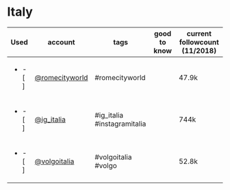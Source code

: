# Italy
|           Used           |                          account                           |            tags             | good to know | current followcount (11/2018) |
| ------------------------ | ---------------------------------------------------------- | --------------------------- | ------------ | ----------------------------- |
| <ul><li>- [ ] </li></ul> | [@romecityworld](https://www.instagram.com/romecityworld/) | #romecityworld              |              | 47.9k                         |
| <ul><li>- [ ] </li></ul> | [@ig_italia](https://www.instagram.com/ig_italia/)         | #ig_italia #instagramitalia |              | 744k                          |
| <ul><li>- [ ] </li></ul> | [@volgoitalia](https://www.instagram.com/volgoitalia/)     | #volgoitalia #volgo         |              | 52.8k                         |
